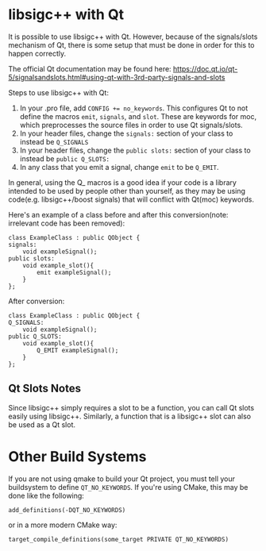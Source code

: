 # libsigc++ with Qt

It is possible to use libsigc++ with Qt.  However, because of the signals/slots
mechanism of Qt, there is some setup that must be done in order for this to
happen correctly.

The official Qt documentation may be found here: https://doc.qt.io/qt-5/signalsandslots.html#using-qt-with-3rd-party-signals-and-slots

Steps to use libsigc++ with Qt:
1. In your .pro file, add `CONFIG += no_keywords`.  This configures Qt to not
define the macros `emit`, `signals`, and `slot`.  These are keywords for moc,
which preprocesses the source files in order to use Qt signals/slots.
2. In your header files, change the `signals:` section of your class to instead
be `Q_SIGNALS`
3. In your header files, change the `public slots:` section of your class to
instead be `public Q_SLOTS:`
4. In any class that you emit a signal, change `emit` to be `Q_EMIT`.

In general, using the Q\_ macros is a good idea if your code is a library
intended to be used by people other than yourself, as they may be using
code(e.g. libsigc++/boost signals) that will conflict with Qt(moc) keywords.

Here's an example of a class before and after this conversion(note: irrelevant
code has been removed):

```
class ExampleClass : public QObject {
signals:
	void exampleSignal();
public slots:
	void example_slot(){
		emit exampleSignal();
	}
};
```

After conversion:
```
class ExampleClass : public QObject {
Q_SIGNALS:
	void exampleSignal();
public Q_SLOTS:
	void example_slot(){
		Q_EMIT exampleSignal();
	}
};
```

## Qt Slots Notes
Since libsigc++ simply requires a slot to be a function, you can call Qt
slots easily using libsigc++.  Similarly, a function that is a libsigc++ slot
can also be used as a Qt slot.

# Other Build Systems
If you are not using qmake to build your Qt project, you must tell your
buildsystem to define `QT_NO_KEYWORDS`.  If you're using CMake, this may
be done like the following:

```
add_definitions(-DQT_NO_KEYWORDS)
```

or in a more modern CMake way:

```
target_compile_definitions(some_target PRIVATE QT_NO_KEYWORDS)
```
